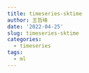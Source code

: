```yaml
---
title: timeseries-sktime
author: 王哲峰
date: '2022-04-25'
slug: timeseries-sktime
categories:
  - timeseries
tags:
  - ml
---
```


